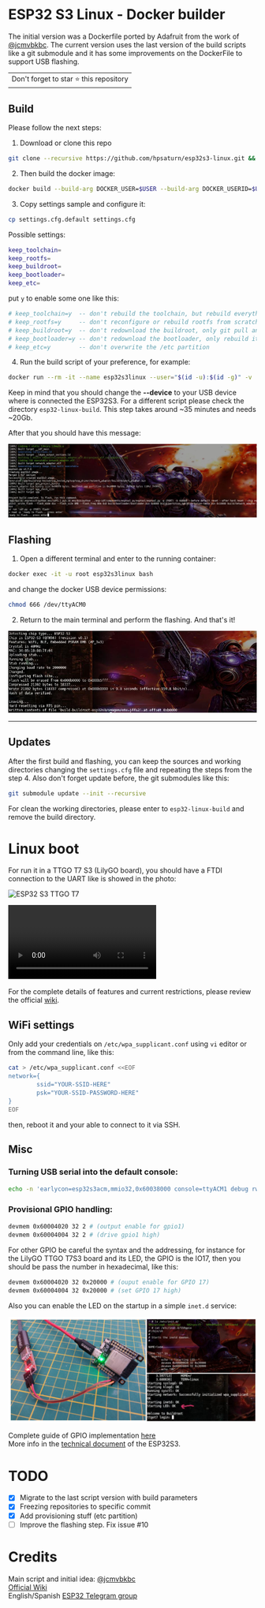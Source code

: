 
# ESP32 S3 Linux - Docker builder

The initial version was a Dockerfile ported by Adafruit from the work of [@jcmvbkbc](http://wiki.osll.ru/doku.php/etc:users:jcmvbkbc:linux-xtensa:esp32s3). The current version uses the last version of the build scripts like a git submodule and it has some improvements on the DockerFile to support USB flashing.

<table>
	<tr>
		<td>
			Don't forget to star ⭐ this repository
		</td>
	</tr>
</table>

## Build

Please follow the next steps:

1. Download or clone this repo

```bash
git clone --recursive https://github.com/hpsaturn/esp32s3-linux.git && cd esp32s3-linux
```

2. Then build the docker image:

```bash
docker build --build-arg DOCKER_USER=$USER --build-arg DOCKER_USERID=$UID -t esp32linuxbase .
```

3. Copy settings sample and configure it:

```bash
cp settings.cfg.default settings.cfg
```

Possible settings:

```bash
keep_toolchain=
keep_rootfs=
keep_buildroot=
keep_bootloader=
keep_etc=
``` 

put `y` to enable some one like this:

```bash
# keep_toolchain=y	-- don't rebuild the toolchain, but rebuild everything else
# keep_rootfs=y		-- don't reconfigure or rebuild rootfs from scratch. Would still apply overlay changes
# keep_buildroot=y	-- don't redownload the buildroot, only git pull any updates into it
# keep_bootloader=y	-- don't redownload the bootloader, only rebuild it
# keep_etc=y		-- don't overwrite the /etc partition
``` 

4. Run the build script of your preference, for example:

```bash
docker run --rm -it --name esp32s3linux --user="$(id -u):$(id -g)" -v ./esp32-linux-build:/app --env-file settings.cfg --device-cgroup-rule='c 166:* rmw' --device=/dev/ttyACM0 esp32linuxbase ./rebuild-esp32s3-linux-wifi.sh
```

Keep in mind that you should change the **--device** to your USB device where is connected the ESP32S3. For a different script please check the directory `esp32-linux-build`. This step takes around ~35 minutes and needs ~20Gb.

After that you should have this message:

![ESP32S3 Linux finish build](screenshots/docker_build_before_flash.jpg)

## Flashing

1. Open a different terminal and enter to the running container:

```bash
docker exec -it -u root esp32s3linux bash
```

and change the docker USB device permissions:

```bash
chmod 666 /dev/ttyACM0 
```

2. Return to the main terminal and perform the flashing. And that's it!

![ESP32S3 Linux final flashing](screenshots/docker_flashing.jpg)

---

## Updates

After the first build and flashing, you can keep the sources and working directories changing the `settings.cfg` file and repeating the steps from the step 4. Also don't forget update before, the git submodules like this:

```bash
git submodule update --init --recursive
```

For clean the working directories, please enter to `esp32-linux-build` and remove the build directory.

# Linux boot

For run it in a TTGO T7 S3 (LilyGO board), you should have a FTDI connection to the UART like is showed in the photo:

![ESP32 S3 TTGO T7](https://user-images.githubusercontent.com/423856/249864617-08cf71ac-8773-4c3b-b5a3-d8912b5b9c05.jpg)  

<video src="https://user-images.githubusercontent.com/423856/249861308-74ca4fc8-d0ab-4cc3-9166-cf66c65c70d8.mp4" controls="controls" style="max-width: 730px;">
</video>

For the complete details of features and current restrictions, please review the official [wiki](http://wiki.osll.ru/doku.php/etc:users:jcmvbkbc:linux-xtensa:esp32s3).

## WiFi settings

Only add your credentials on `/etc/wpa_supplicant.conf` using `vi` editor or from the command line, like this:

```bash
cat > /etc/wpa_supplicant.conf <<EOF
network={
        ssid="YOUR-SSID-HERE"
        psk="YOUR-SSID-PASSWORD-HERE"
}
EOF
```

then, reboot it and your able to connect to it via SSH.

## Misc

### Turning USB serial into the default console:

```bash
echo -n 'earlycon=esp32s3acm,mmio32,0x60038000 console=ttyACM1 debug rw root=mtd:rootfs no_hash_pointers' > /etc/cmdline
```

### Provisional GPIO handling:

```bash
devmem 0x60004020 32 2 # (output enable for gpio1)
devmem 0x60004004 32 2 # (drive gpio1 high)
```

For other GPIO be careful the syntax and the addressing, for instance for the LilyGO TTGO T7S3 board and its LED, the GPIO is the IO17, then you should be pass the number in hexadecimal, like this:

```bash
devmem 0x60004020 32 0x20000 # (ouput enable for GPIO 17)
devmem 0x60004004 32 0x20000 # (set GPIO 17 high)
```

Also you can enable the LED on the startup in a simple `inet.d` service:

![GPIO working via devmem](screenshots/gpio_via_devmem.jpg)

Complete guide of GPIO implementation [here](http://wiki.osll.ru/doku.php/etc:users:jcmvbkbc:linux-xtensa:esp32s3:gpio)  
More info in the [technical document](https://www.espressif.com/sites/default/files/documentation/esp32-s3_technical_reference_manual_en.pdf) of the ESP32S3.

# TODO

- [x] Migrate to the last script version with build parameters
- [x] Freezing repositories to specific commit
- [x] Add provisioning stuff (etc partition)
- [ ] Improve the flashing step. Fix issue #10

# Credits

Main script and initial idea: [@jcmvbkbc](https://gist.github.com/jcmvbkbc/316e6da728021c8ff670a24e674a35e6)  
[Official Wiki](http://wiki.osll.ru/doku.php/etc:users:jcmvbkbc:linux-xtensa:esp32s3)  
English/Spanish [ESP32 Telegram group](https://t.me/esp_es)
